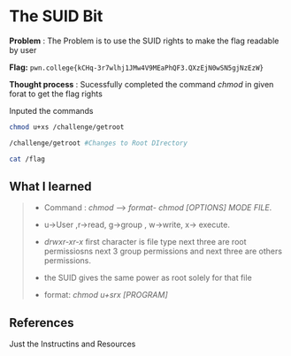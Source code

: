 # The SUID Bit

**Problem** : The Problem is to use the SUID rights to make the flag readable by user

**Flag:** `pwn.college{kCHq-3r7wlhj1JMw4V9MEaPhQF3.QXzEjN0wSN5gjNzEzW}`

**Thought process** :  Sucessfully completed the command *chmod* in given forat to get the flag rights


 Inputed the commands
    
```bash  
chmod u+xs /challenge/getroot

/challenge/getroot #Changes to Root DIrectory

cat /flag
```

## What I learned
> * Command : *chmod* --> *format*- *chmod [OPTIONS] MODE FILE*.
>   
> * u->User ,r->read, g->group , w->write, x-> execute.
>   
> * *drwxr-xr-x* first character is file type next three are root permissiosns next 3 group permissions and next three are others permissions.
>
> * the SUID gives the same power as root solely for that file
>
> * format: *chmod u+srx [PROGRAM]*
## References 
Just the Instructins and Resources
